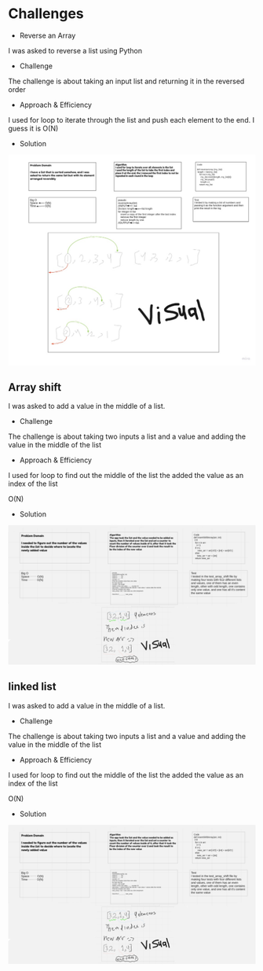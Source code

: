 # Challenges

* Reverse an Array

I was asked to reverse a list using Python

* Challenge

The challenge is about taking an input list and returning it in the reversed order

* Approach & Efficiency

I used for loop to iterate through the list and push each element to the end.
I guess it is O(N)

* Solution

![White_Board](Assets/Array-reverse.jpg)

## Array shift

 I was asked to add a value in the middle of a list.

* Challenge

The challenge is about taking two inputs a list and a value and adding the value in the middle of the list

* Approach & Efficiency

I used for loop to find out the middle of the list the added the value as an index of the list

O(N)

* Solution

![White_Board](Assets/shift.png)

## linked list

I was asked to add a value in the middle of a list.

* Challenge

The challenge is about taking two inputs a list and a value and adding the value in the middle of the list

* Approach & Efficiency

I used for loop to find out the middle of the list the added the value as an index of the list

O(N)

* Solution

![White_Board](Assets/shift.png)
